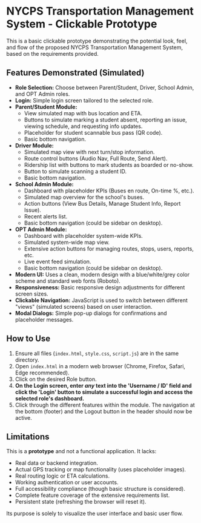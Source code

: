# NYCPS Transportation Management System - Clickable Prototype

This is a basic clickable prototype demonstrating the potential look, feel, and flow of the proposed NYCPS Transportation Management System, based on the requirements provided.

## Features Demonstrated (Simulated)

*   **Role Selection:** Choose between Parent/Student, Driver, School Admin, and OPT Admin roles.
*   **Login:** Simple login screen tailored to the selected role.
*   **Parent/Student Module:**
    *   View simulated map with bus location and ETA.
    *   Buttons to simulate marking a student absent, reporting an issue, viewing schedule, and requesting info updates.
    *   Placeholder for student scannable bus pass (QR code).
    *   Basic bottom navigation.
*   **Driver Module:**
    *   Simulated map view with next turn/stop information.
    *   Route control buttons (Audio Nav, Full Route, Send Alert).
    *   Ridership list with buttons to mark students as boarded or no-show.
    *   Button to simulate scanning a student ID.
    *   Basic bottom navigation.
*   **School Admin Module:**
    *   Dashboard with placeholder KPIs (Buses en route, On-time %, etc.).
    *   Simulated map overview for the school's buses.
    *   Action buttons (View Bus Details, Manage Student Info, Report Issue).
    *   Recent alerts list.
    *   Basic bottom navigation (could be sidebar on desktop).
*   **OPT Admin Module:**
    *   Dashboard with placeholder system-wide KPIs.
    *   Simulated system-wide map view.
    *   Extensive action buttons for managing routes, stops, users, reports, etc.
    *   Live event feed simulation.
    *   Basic bottom navigation (could be sidebar on desktop).
*   **Modern UI:** Uses a clean, modern design with a blue/white/grey color scheme and standard web fonts (Roboto).
*   **Responsiveness:** Basic responsive design adjustments for different screen sizes.
*   **Clickable Navigation:** JavaScript is used to switch between different "views" (simulated screens) based on user interaction.
*   **Modal Dialogs:** Simple pop-up dialogs for confirmations and placeholder messages.

## How to Use

1.  Ensure all files (`index.html`, `style.css`, `script.js`) are in the same directory.
2.  Open `index.html` in a modern web browser (Chrome, Firefox, Safari, Edge recommended).
3.  Click on the desired Role button.
4.  **On the Login screen, enter *any* text into the 'Username / ID' field and click the 'Login' button to simulate a successful login and access the selected role's dashboard.**
5.  Click through the different features within the module. The navigation at the bottom (footer) and the Logout button in the header should now be active.


## Limitations

This is a **prototype** and not a functional application. It lacks:

*   Real data or backend integration.
*   Actual GPS tracking or map functionality (uses placeholder images).
*   Real routing logic or ETA calculations.
*   Working authentication or user accounts.
*   Full accessibility compliance (though basic structure is considered).
*   Complete feature coverage of the extensive requirements list.
*   Persistent state (refreshing the browser will reset it).

Its purpose is solely to visualize the user interface and basic user flow.